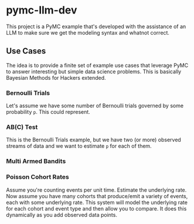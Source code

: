 # pymc-llm-dev

This project is a PyMC example that's developed with the assistance of an LLM to make sure we get the modeling syntax and whatnot correct.

## Use Cases

The idea is to provide a finite set of example use cases that leverage PyMC to answer interesting but simple data science problems. This is basically Bayesian Methods for Hackers extended.

### Bernoulli Trials

Let's assume we have some number of Bernoulli trials governed by some probability `p`. This could represent.

### AB(C) Test

This is the Bernoulli Trials example, but we have two (or more) observed streams of data and we want to estimate `p` for each of them.

### Multi Armed Bandits

### Poisson Cohort Rates

Assume you're counting events per unit time. Estimate the underlying rate. Now assume you have many cohorts that produce/emit a variety of events, each with some underlying rate. This system will model the underlying rate for each cohort and event type and then allow you to compare. It does this dynamically as you add observed data points.
